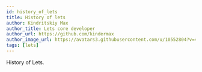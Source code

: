 ```yaml
---
id: history_of_lets
title: History of lets
author: Kindritskiy Max
author_title: Lets core developer
author_url: https://github.com/kindermax
author_image_url: https://avatars3.githubusercontent.com/u/10552804?v=4
tags: [lets]
---
```


History of Lets.

